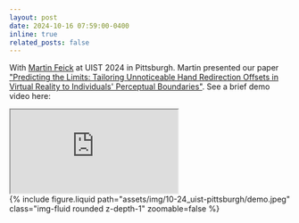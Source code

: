 ```yaml
---
layout: post
date: 2024-10-16 07:59:00-0400
inline: true
related_posts: false
---
```


With [Martin Feick](https://martinfeick.com) at UIST 2024 in Pittsburgh. Martin presented our paper ["Predicting the Limits: Tailoring Unnoticeable Hand Redirection Offsets in Virtual Reality to Individuals' Perceptual Boundaries"](https://dl.acm.org/doi/abs/10.1145/3654777.3676425). See a brief demo video here:

<div class="row mt-3">
    <div class="col-sm mt-3 mt-md-0">
        <div class="embed-responsive embed-responsive-16by9">
            <iframe class="embed-responsive-item" src="https://www.youtube.com/embed/TwDDXDbuu1o" allowfullscreen></iframe>
        </div>
    </div>
    <div class="col-sm mt-3 mt-md-0">
        {% include figure.liquid path="assets/img/10-24_uist-pittsburgh/demo.jpeg" class="img-fluid rounded z-depth-1" zoomable=false %}
    </div>
</div>
